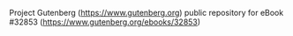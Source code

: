 Project Gutenberg (https://www.gutenberg.org) public repository for eBook #32853 (https://www.gutenberg.org/ebooks/32853)
